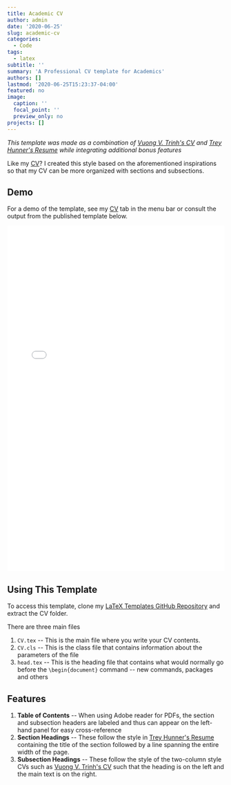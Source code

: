 ```yaml
---
title: Academic CV
author: admin
date: '2020-06-25'
slug: academic-cv
categories:
  - Code
tags:
  - latex
subtitle: ''
summary: 'A Professional CV template for Academics'
authors: []
lastmod: '2020-06-25T15:23:37-04:00'
featured: no
image:
  caption: ''
  focal_point: ''
  preview_only: no
projects: []
---
```


*This template was made as a combination of [Vuong V. Trinh's CV](https://www.overleaf.com/articles/vuong-v-trinhs-cv/rwjrnbbbtgdy) and [Trey Hunner's Resume](https://github.com/treyhunner/resume) while integrating additional bonus features*

Like my [CV](https://lin-jennifer.github.io/files/CV.pdf)? I created this style based on the aforementioned inspirations so that my CV can be more organized with sections and subsections.

## Demo

For a demo of the template, see my [CV](https://lin-jennifer.github.io/files/CV.pdf) tab in the menu bar or consult the output from the published template below.

<embed src="./CV.pdf" width="100%" height="800" frameborder="0" allowfullscreen>

## Using This Template

To access this template, clone my [LaTeX Templates GitHub Repository](https://github.com/lin-jennifer/LaTeXTemplates) and extract the CV folder. 

There are three main files

1. `CV.tex` -- This is the main file where you write your CV contents.
2. `CV.cls` -- This is the class file that contains information about the parameters of the file
3. `head.tex` -- This is the heading file that contains what would normally go before the `\begin{document}` command -- new commands, packages and others

## Features

1. **Table of Contents** -- When using Adobe reader for PDFs, the section and subsection headers are labeled and thus can appear on the left-hand panel for easy cross-reference
2. **Section Headings** -- These follow the style in [Trey Hunner's Resume](https://github.com/treyhunner/resume) containing the title of the section followed by a line spanning the entire width of the page.
3. **Subsection Headings** -- These follow the style of the two-column style CVs such as [Vuong V. Trinh's CV](https://www.overleaf.com/articles/vuong-v-trinhs-cv/rwjrnbbbtgdy) such that the heading is on the left and the main text is on the right.


